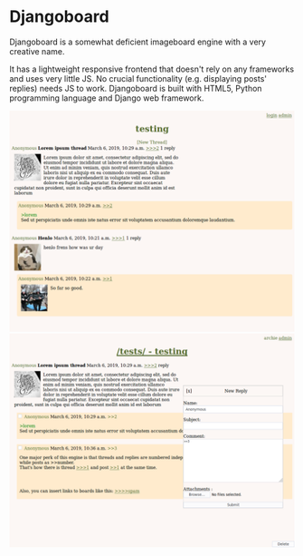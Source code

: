 # Djangoboard
Djangoboard is a somewhat deficient imageboard engine with a very creative name.

It has a lightweight responsive frontend that doesn't rely on any frameworks and uses very little JS. No crucial functionality (e.g. displaying posts' replies) needs JS to work.
Djangoboard is built with HTML5, Python programming language and Django web framework.


![board](https://github.com/kazimirovic/djangoboard/raw/assets/board.png)
![replying](https://github.com/kazimirovic/djangoboard/raw/assets/replying%20to%20post.png)
